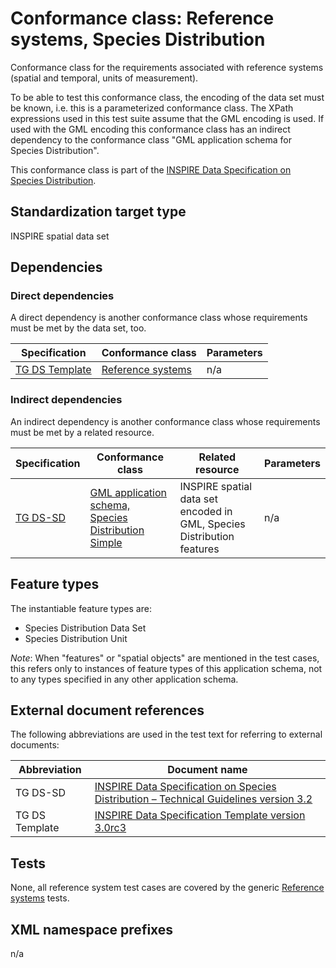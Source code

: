 # Conformance class: Reference systems, Species Distribution

Conformance class for the requirements associated with reference systems (spatial and temporal, units of measurement).

To be able to test this conformance class, the encoding of the data set must be known, i.e. this is a parameterized conformance class. The XPath expressions used in this test suite assume that the GML encoding is used. If used with the GML encoding this conformance class has an indirect dependency to the conformance class "GML application schema for Species Distribution".

This conformance class is part of the [INSPIRE Data Specification on Species Distribution](../README.md).

## Standardization target type

INSPIRE spatial data set

## Dependencies

### Direct dependencies

A direct dependency is another conformance class whose requirements must be met by the data set, too.

| Specification | Conformance class | Parameters | 
| ------------- | ----------------- | ---------- |
| [TG DS Template](#ref_TG_DS_tmpl) | [Reference systems](http://inspire.ec.europa.eu/id/ats/data/3.0rc3/reference-systems) | n/a |

### Indirect dependencies

An indirect dependency is another conformance class whose requirements must be met by a related resource.

| Specification | Conformance class | Related resource | Parameters |
| ------------- | ----------------- | ---------------- | ---------- |
| [TG DS-SD](#ref_TG_DS_SD) | [GML application schema, Species Distribution Simple](../sd-gml/README.md) | INSPIRE spatial data set encoded in GML, Species Distribution features | n/a |
 
## Feature types <a name="feature-types"></a>

The instantiable feature types are:
 
* Species Distribution Data Set
* Species Distribution Unit
 
*Note*: When "features" or "spatial objects" are mentioned in the test cases, this refers only to instances of feature types of this application schema, not to any types specified in any other application schema.

## External document references

The following abbreviations are used in the test text for referring to external documents:

Abbreviation                     | Document name
-------------------------------- | --------------------------------------------------
TG DS-SD <a name="ref_TG_DS_SD"></a>   | [INSPIRE Data Specification on Species Distribution – Technical Guidelines version 3.2](http://inspire.ec.europa.eu/documents/Data_Specifications/INSPIRE_DataSpecification_SD_v3.0.pdf)
TG DS Template <a name="ref_TG_DS_tmpl"></a>   | [INSPIRE Data Specification Template version 3.0rc3](http://inspire.jrc.ec.europa.eu/documents/Data_Specifications/INSPIRE_DataSpecification_Template_v3.0rc3.pdf)

## Tests

None, all reference system test cases are covered by the generic [Reference systems](http://inspire.ec.europa.eu/id/ats/data/3.0rc3/reference-systems) tests.

## XML namespace prefixes <a name="namespaces"></a>

n/a
